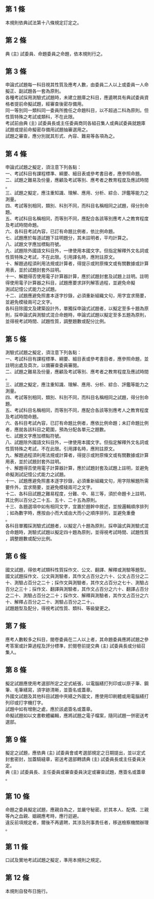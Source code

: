 第 1 條
-------
本規則依典試法第十八條規定訂定之。

第 2 條
-------
典 (主) 試委員、命題委員之命題，依本規則行之。

第 3 條
-------
申論式試題每一科目視其性質及應考人數，由委員二人以上或委員一人命  
擬正、副試題各一套為原則。                                        
各種考試採用測驗式試題時，未建立題庫之科目，應遴聘具有典試委員資  
格者提前命擬試題，經審查後密存備用。                              
同一等別同一類科同一委員所擔任之命題科目，以不超過二科為原則。但  
性質特殊之考試或類科，不在此限。                                  
考試前由典 (主) 試委員長或主任委員商同各組召集人或典試委員就題庫  
試題或提前命擬密存備用試題抽審選用之。                            
試題之審查，應分別就其形式、內容、難易等各項為之。

第 4 條
-------
申論式試題之擬定，須注意下列各點：  
一、考試科目有課程標準、綱要、細目表或參考書目者，應參照命題。  
二、試題之難易及份量，應顧及考試等別、應考者之教育程度及應試時間  
    。  
三、試題之擬定，應注重知識、理解、應用、分析、綜合、評鑑等能力之  
    測量。  
四、考試等別相同，類別、科別不同，而科目名稱相同之試題，得分別命  
    題。  
五、考試科目名稱相同，而等別不同，應配合各該等別應考人之教育程度  
    及考試時間命題。  
六、各科目考試內容，已訂有命題比例者，依比例命題。  
七、試題應於每道試題下註明題分，其未註明者，平均計算之。  
八、試題文字應加標點符號。  
九、試題除外國語文科目外，一律使用本國文字。但指定解釋外文名詞或  
    性質特殊之考試，不在此限。引用譯名時，應附註原文。  
十、解題過程須利用法規或計算者，得提示或附原條文或有關數據或計算  
    用表，並於試題封套外註明。  
十一、解題得否使用電子計算器計算，應於試題封套及試題上註明。註明  
      得使用電子計算器之科目，試題應要求詳列解答過程，並避免命擬  
      測試記憶公式能力之試題。  
十二、試題應避免照書本逐字抄錄，必須重新組織文句，用字宜求簡要，  
      並避免模稜兩可之文字。  
各科目除國文及建築設計外，單獨採申論式試題者，以擬定至多十題為原  
則，採申論式與測驗式混合命題時，申論式試題以擬定至多五題為原則，  
並得視考試時間、試題性質，調整題數或配分比例。

第 5 條
-------
測驗式試題之擬定，須注意下列各點：  
一、考試科目有課程標準、綱要、細目表或參考書目者，應參照命題，並  
    註明出處及頁次，以備審查委員審閱。  
二、試題之難易及份量，應顧及考試等別、應考者之教育程度及應試時間  
    。  
三、試題之擬定，應注重知識、理解、應用、分析、綜合、評鑑等能力之  
    測量。  
四、考試等別相同，類別、科別不同，而科目名稱相同之試題，得分別命  
    題。  
五、考試科目名稱相同，而等別不同，應配合各該等別應考人之教育程度  
    及考試時間命題。  
六、各科目考試內容，已訂有命題比例者，應依比例命題；未訂命題比例  
    者，應就各該科目之範圍，預為分配各單元之題數。  
七、試題文字應加標點符號。  
八、試題除外國語文科目外，一律使用本國文字。但指定解釋外文名詞或  
    性質特殊之考試，不在此限。引用譯名時，應附註原文。  
九、解題過程須利用法規或計算者，得提示或附原條文或有關數據或計算  
    用表，並於試題封套外註明。  
十、解題得否使用電子計算器計算，應於試題封套及試題上註明，並避免  
    命擬測試記憶公式能力之試題。  
十一、試題應避免照書本逐字抄錄，必須重新組織文句，用字除解題所需  
      要件外，宜求簡要，並避免模稜兩可之文字。  
十二、各科目試題之難易程度，分難、中、易三等，須於命題卡上註明，  
      其比例以百分之二十五、五十、二十五為原則。  
十三、各題選項中如有相同文字，宜置於題幹中敘述，並按邏輯順序排列  
      ；如為數字時，應按由小而大或由大而小之順序排列，並避免重疊  
      。  
各科目單獨採測驗式試題者，以擬定八十題為原則，採申論式與測驗式混  
合命題時，測驗式試題以擬定四十題為原則，並得視考試時間、試題性質  
，調整題數或配分比例。

第 6 條
-------
國文試題，得依考試類科性質採作文、公文、翻譯、解釋或測驗等題型。  
國文試題採作文、公文與測驗者，其作文占百分之六十、公文占百分之二  
十、測驗占百分之二十；採作文與測驗者，其作文占百分之七十、測驗占  
百分之三十；採作文、翻譯與測驗者，其作文占百分之六十、翻譯占百分  
之二十、測驗占百分之二十；採作文、解釋與測驗者，其作文占百分之六  
十、解釋占百分之二十、測驗占百分之二十。、                        
試題題型及配分，得視考試性質、類科、等級變更之。

第 7 條
-------
應考人數較多之科目，閱卷委員在二人以上者，其命題委員應將試題之參  
考答案或計算過程及評分標準，於閱卷前提交典 (主) 試委員長或分組召  
集人。

第 8 條
-------
擬定試題應使用考選部所定之定式紙張，以電腦繕打列印或以原子筆、鋼  
筆、毛筆繕寫，須字跡清晰，並簽名或蓋章。                          
外國文試題及其他科目試題中夾繕之外國文，應使用印刷體或用電腦繕打  
列印或打字機打字。                                                
試題中如有增刪之處，應於該處簽名或蓋章。                          
命擬試題如以文書軟體編輯，應將試題之電子檔案，隨同試題一併密送考  
選部。

第 9 條
-------
擬定之試題，應依典 (主) 試委員會或考選部規定之日期提出，並以定式  
封套密封，加蓋騎縫章，密送考選部轉請典 (主) 試委員長或主任委員決  
定。                                                              
典 (主) 試委員長、主任委員或審查委員決定或審查試題，應簽名或蓋章  
。

第 10 條
--------
命題之委員擬定試題，應親自為之，並嚴守秘密。於其本人、配偶、三親  
等內之血親、姻親應考時，應行迴避。                                
違反前項規定者，爾後不再遴聘，其涉及刑事責任者，移送檢察機關辦理  
。

第 11 條
--------
口試及實地考試試題之擬定，準用本規則之規定。

第 12 條
--------
本規則自發布日施行。

